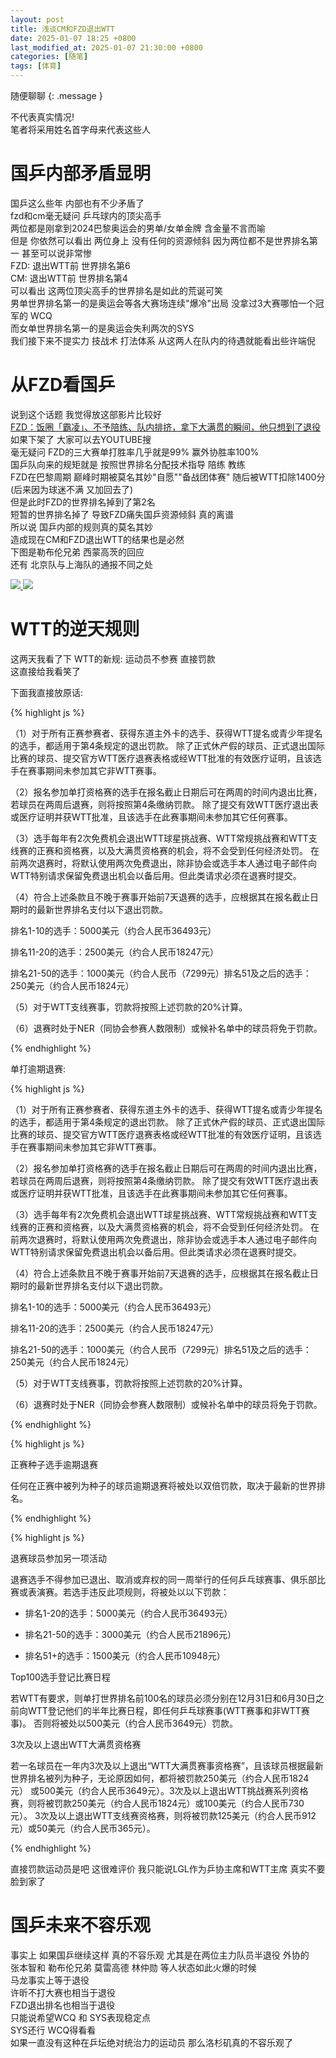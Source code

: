 ```yaml
---
layout: post
title: 浅谈CM和FZD退出WTT
date: 2025-01-07 18:25 +0800
last_modified_at: 2025-01-07 21:30:00 +0800
categories: [随笔]
tags: [体育]
---
```

随便聊聊
{: .message }

不代表真实情况!  
笔者将采用姓名首字母来代表这些人

# 国乒内部矛盾显明

国乒这么些年 内部也有不少矛盾了  
fzd和cm毫无疑问 乒乓球内的顶尖高手  
两位都是刚拿到2024巴黎奥运会的男单/女单金牌 含金量不言而喻  
但是 你依然可以看出 两位身上 没有任何的资源倾斜 因为两位都不是世界排名第一 甚至可以说非常惨  
FZD: 退出WTT前 世界排名第6  
CM: 退出WTT前 世界排名第4  
可以看出 这两位顶尖高手的世界排名是如此的荒诞可笑  
男单世界排名第一的是奥运会等各大赛场连续"爆冷"出局 没拿过3大赛哪怕一个冠军的 WCQ  
而女单世界排名第一的是奥运会失利两次的SYS  
我们接下来不提实力 技战术 打法体系 从这两人在队内的待遇就能看出些许端倪

# 从FZD看国乒

说到这个话题 我觉得放这部影片比较好  
[FZD：饭圈「霸凌」、不予陪练、队内排挤，拿下大满贯的瞬间，他只想到了退役](https://www.bilibili.com/video/BV14wstekEG7)  
如果下架了 大家可以去YOUTUBE搜  
毫无疑问 FZD的三大赛单打胜率几乎就是99% 赢外协胜率100%  
国乒队向来的规矩就是 按照世界排名分配技术指导 陪练 教练  
FZD在巴黎周期 巅峰时期被莫名其妙"自愿""备战团体赛" 随后被WTT扣除1400分 (后来因为球迷不满 又加回去了)  
但是此时FZD的世界排名掉到了第2名  
短暂的世界排名掉了 导致FZD痛失国乒资源倾斜 真的离谱  
所以说 国乒内部的规则真的莫名其妙	  
造成现在CM和FZD退出WTT的结果也是必然  
下图是勒布伦兄弟 西蒙高茨的回应  
还有 北京队与上海队的通报不同之处  

<div class="image-row">
    <div class="image-set">
		<a href="/images/posts25010702/1.jpg" data-lightbox="example-set">
			<img class="example-image" src="/images/posts25010702/1.jpg"/>
		</a>
		<a href="/images/posts25010702/2.jpg" data-lightbox="example-set">
			<img class="example-image" src="/images/posts25010702/2.jpg"/>
		</a>
	</div>
</div>

# WTT的逆天规则

这两天我看了下 WTT的新规: 运动员不参赛 直接罚款  
这直接给我看笑了  

下面我直接放原话:  

{% highlight js %}

（1）对于所有正赛参赛者、获得东道主外卡的选手、获得WTT提名或青少年提名的选手，都适用于第4条规定的退出罚款。
除了正式休产假的球员、正式退出国际比赛的球员、提交官方WTT医疗退赛表格或经WTT批准的有效医疗证明，且该选手在赛事期间未参加其它非WTT赛事。

（2）报名参加单打资格赛的选手在报名截止日期后可在两周的时间内退出比赛，若球员在两周后退赛，则将按照第4条缴纳罚款。
除了提交有效WTT医疗退出表或医疗证明并获WTT批准，且该选手在此赛事期间未参加其它任何赛事。

（3）选手每年有2次免费机会退出WTT球星挑战赛、WTT常规挑战赛和WTT支线赛的正赛和资格赛，以及大满贯资格赛的机会，将不会受到任何经济处罚。
在前两次退赛时，将默认使用两次免费退出，除非协会或选手本人通过电子邮件向WTT特别请求保留免费退出机会以备后用。但此类请求必须在退赛时提交。

（4）符合上述条款且不晚于赛事开始前7天退赛的选手，应根据其在报名截止日期时的最新世界排名支付以下退出罚款。

排名1-10的选手：5000美元（约合人民币36493元）

排名11-20的选手：2500美元（约合人民币18247元）

排名21-50的选手：1000美元（约合人民币（7299元）排名51及之后的选手：250美元（约合人民币1824元）

（5）对于WTT支线赛事，罚款将按照上述罚款的20%计算。

（6）退赛时处于NER（同协会参赛人数限制）或候补名单中的球员将免于罚款。

{% endhighlight %}

单打逾期退赛:  

{% highlight js %}

（1）对于所有正赛参赛者、获得东道主外卡的选手、获得WTT提名或青少年提名的选手，都适用于第4条规定的退出罚款。
除了正式休产假的球员、正式退出国际比赛的球员、提交官方WTT医疗退赛表格或经WTT批准的有效医疗证明，且该选手在赛事期间未参加其它非WTT赛事。

（2）报名参加单打资格赛的选手在报名截止日期后可在两周的时间内退出比赛，若球员在两周后退赛，则将按照第4条缴纳罚款。
除了提交有效WTT医疗退出表或医疗证明并获WTT批准，且该选手在此赛事期间未参加其它任何赛事。

（3）选手每年有2次免费机会退出WTT球星挑战赛、WTT常规挑战赛和WTT支线赛的正赛和资格赛，以及大满贯资格赛的机会，将不会受到任何经济处罚。
在前两次退赛时，将默认使用两次免费退出，除非协会或选手本人通过电子邮件向WTT特别请求保留免费退出机会以备后用。但此类请求必须在退赛时提交。

（4）符合上述条款且不晚于赛事开始前7天退赛的选手，应根据其在报名截止日期时的最新世界排名支付以下退出罚款。

排名1-10的选手：5000美元（约合人民币36493元）

排名11-20的选手：2500美元（约合人民币18247元）

排名21-50的选手：1000美元（约合人民币（7299元）排名51及之后的选手：250美元（约合人民币1824元）

（5）对于WTT支线赛事，罚款将按照上述罚款的20%计算。

（6）退赛时处于NER（同协会参赛人数限制）或候补名单中的球员将免于罚款。

{% endhighlight %}

{% highlight js %}

正赛种子选手逾期退赛  

任何在正赛中被列为种子的球员逾期退赛将被处以双倍罚款，取决于最新的世界排名。

{% endhighlight %}

{% highlight js %}

退赛球员参加另一项活动

退赛选手不得参加已退出、取消或弃权的同一周举行的任何乒乓球赛事、俱乐部比赛或表演赛。若选手违反此项规则，将被处以以下罚款：

- 排名1-20的选手：5000美元（约合人民币36493元）

- 排名21-50的选手：3000美元（约合人民币21896元）

- 排名51+的选手：1500美元（约合人民币10948元）

Top100选手登记比赛日程

若WTT有要求，则单打世界排名前100名的球员必须分别在12月31日和6月30日之前向WTT登记他们的半年比赛日程，即任何乒乓球赛事(WTT赛事和非WTT赛事)。
否则将被处以500美元（约合人民币3649元）罚款。

3次及以上退出WTT大满贯资格赛

若一名球员在一年内3次及以上退出“WTT大满贯赛事资格赛”，且该球员根据最新世界排名被列为种子，无论原因如何，都将被罚款250美元（约合人民币1824元）
或500美元（约合人民币3649元）。3次及以上退出WTT挑战赛系列资格赛，则将被罚款250美元（约合人民币1824元）或100美元（约合人民币730元）。
3次及以上退出WTT支线赛资格赛，则将被罚款125美元（约合人民币912元）或50美元（约合人民币365元）。

{% endhighlight %}

直接罚款运动员是吧 这很难评价 我只能说LGL作为乒协主席和WTT主席 真实不要脸到家了

# 国乒未来不容乐观

事实上 如果国乒继续这样 真的不容乐观 尤其是在两位主力队员半退役 外协的  
张本智和 勒布伦兄弟 莫雷高德 林仲勋 等人状态如此火爆的时候  
马龙事实上等于退役  
许昕不打大赛也相当于退役  
FZD退出排名也相当于退役  
只能说希望WCQ 和 SYS表现稳定点  
SYS还行 WCQ得看看  
如果一直没有这种在乒坛绝对统治力的运动员 那么洛杉矶真的不容乐观了